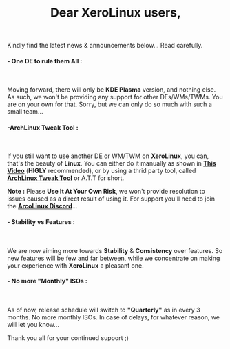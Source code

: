 # <center>Dear XeroLinux users,</center>
<br />

Kindly find the latest news &amp; announcements below… Read carefully.

#### - One DE to rule them All :
<br />

Moving forward, there will only be **KDE Plasma** version, and nothing else. As such, we won't be providing any support for other DEs/WMs/TWMs. You are on your own for that. Sorry, but we can only do so much with such a small team...

#### -ArchLinux Tweak Tool :
<br />

If you still want to use another DE or WM/TWM on **XeroLinux**, you can, that's the beauty of **Linux**. You can either do it manually as shown in **<a href="https://www.youtube.com/watch?v=wNJyaFaEVDs" target="_blank" rel="noreferrer">This Video</a>** (**HIGLY** recommended), or by using a thrid party tool, called **<a href="https://www.youtube.com/playlist?list=PLlloYVGq5pS70fUzDjgj9Mi4ADMDjXQmG" target="_blank" rel="noreferrer">  ArchLinux Tweak Tool</a>** or A.T.T for short.
<br />

**Note :** Please **Use It At Your Own Risk**, we won't provide resolution to issues caused as a direct result of using it. For support you'll need to join the **<a href="https://discordapp.com/channels/421588918580805642/972085522891673641" target="_blank" rel="noreferrer">  ArcoLinux Discord</a>**...

#### - Stability vs Features :
<br />

We are now aiming more towards **Stability** & **Consistency** over features. So new features will be few and far between, while we concentrate on making your experience with **XeroLinux** a pleasant one.

#### - No more "Monthly" ISOs :
<br />

As of now, release schedule will switch to **"Quarterly"** as in every 3 months. No more monthly ISOs. In case of delays, for whatever reason, we will let you know...

Thank you all for your continued support ;)
